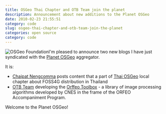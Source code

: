 ```yaml
---
title: OSGeo Thai Chapter and OTB Team join the planet
description: Announcement about new additions to the Planet OSGeo
date: 2010-02-23 21:55:51
category: code
slug: osgeo-thai-chapter-and-otb-team-join-the-planet
categories: open source
category: code
---
```


![OSGeo Foundation](/images/logos/osgeo-logo.png)I'm pleased to announce two new blogs 
I have just syndicated with the [Planet OSGeo](http://planet.osgeo.org/) aggregator.

It is:

* [Chaipat Nengcomma](http://emap.wordpress.com/) posts content that a part of [Thai OSGeo](http://wiki.osgeo.org/wiki/Thai) local chapter about FOSS4G distribution in Thailand
* [OTB Team](http://blog.orfeo-toolbox.org/) developing the [Orffeo Toolbox](http://www.orfeo-toolbox.org/otb/) - a library of image processing algorithms developed by CNES in the frame of the ORFEO Accompaniment Program.

Welcome to the Planet OSGeo!
